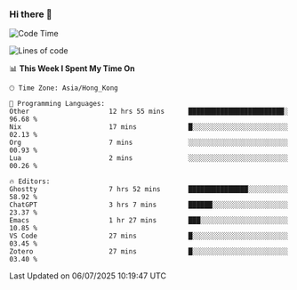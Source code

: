 ### Hi there 👋

<!--
**nicehiro/nicehiro** is a ✨ _special_ ✨ repository because its `README.md` (this file) appears on your GitHub profile.

Here are some ideas to get you started:

- 🔭 I’m currently working on ...
- 🌱 I’m currently learning ...
- 👯 I’m looking to collaborate on ...
- 🤔 I’m looking for help with ...
- 💬 Ask me about ...
- 📫 How to reach me: ...
- 😄 Pronouns: ...
- ⚡ Fun fact: ...
-->

<!--START_SECTION:waka-->
![Code Time](http://img.shields.io/badge/Code%20Time-774%20hrs%2028%20mins-blue)

![Lines of code](https://img.shields.io/badge/From%20Hello%20World%20I%27ve%20Written-1.7%20million%20lines%20of%20code-blue)

📊 **This Week I Spent My Time On** 

```text
🕑︎ Time Zone: Asia/Hong_Kong

💬 Programming Languages: 
Other                    12 hrs 55 mins      ████████████████████████░   96.68 % 
Nix                      17 mins             █░░░░░░░░░░░░░░░░░░░░░░░░   02.13 % 
Org                      7 mins              ░░░░░░░░░░░░░░░░░░░░░░░░░   00.93 % 
Lua                      2 mins              ░░░░░░░░░░░░░░░░░░░░░░░░░   00.26 % 

🔥 Editors: 
Ghostty                  7 hrs 52 mins       ███████████████░░░░░░░░░░   58.92 % 
ChatGPT                  3 hrs 7 mins        ██████░░░░░░░░░░░░░░░░░░░   23.37 % 
Emacs                    1 hr 27 mins        ███░░░░░░░░░░░░░░░░░░░░░░   10.85 % 
VS Code                  27 mins             █░░░░░░░░░░░░░░░░░░░░░░░░   03.45 % 
Zotero                   27 mins             █░░░░░░░░░░░░░░░░░░░░░░░░   03.40 % 
```


 Last Updated on 06/07/2025 10:19:47 UTC
<!--END_SECTION:waka-->
